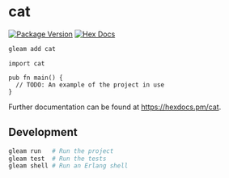 # cat

[![Package Version](https://img.shields.io/hexpm/v/cat)](https://hex.pm/packages/cat)
[![Hex Docs](https://img.shields.io/badge/hex-docs-ffaff3)](https://hexdocs.pm/cat/)

```sh
gleam add cat
```
```gleam
import cat

pub fn main() {
  // TODO: An example of the project in use
}
```

Further documentation can be found at <https://hexdocs.pm/cat>.

## Development

```sh
gleam run   # Run the project
gleam test  # Run the tests
gleam shell # Run an Erlang shell
```
